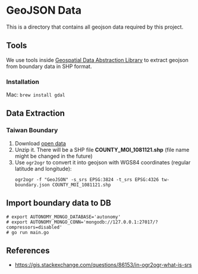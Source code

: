 # GeoJSON Data

This is a directory that contains all geojson data required by this project.

## Tools

We use tools inside [Geospatial Data Abstraction Library](https://www.gdal.org/) to extract geojson from boundary data in SHP format.

### Installation

Mac: `brew install gdal`

## Data Extraction

### Taiwan Boundary

1. Download [open data](https://data.gov.tw/dataset/7442)
2. Unzip it. There will be a SHP file **COUNTY_MOI_1081121.shp** (file name might be changed in the future)
3. Use `ogr2ogr` to convert it into geojson with WGS84 coordinates (regular latitude and longitude):
    ```
    ogr2ogr -f "GeoJSON" -s_srs EPSG:3824 -t_srs EPSG:4326 tw-boundary.json COUNTY_MOI_1081121.shp
    ```

## Import boundary data to DB

```
# export AUTONOMY_MONGO_DATABASE='autonomy'
# export AUTONOMY_MONGO_CONN='mongodb://127.0.0.1:27017/?compressors=disabled'
# go run main.go
```

## References

- https://gis.stackexchange.com/questions/86153/in-ogr2ogr-what-is-srs
